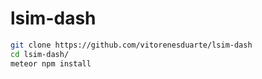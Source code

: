 # lsim-dash

```bash
git clone https://github.com/vitorenesduarte/lsim-dash
cd lsim-dash/
meteor npm install
```
